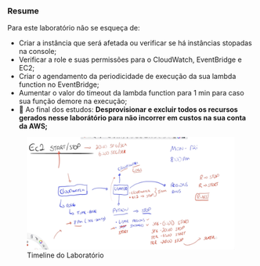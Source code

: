 <h3>Resume</h3>
<p>Para este laboratório não se esqueça de:</p>
<ul>
<li>Criar a instância que será afetada ou verificar se há instâncias stopadas na console;</li>
<li>Verificar a role e suas permissões para o CloudWatch, EventBridge e EC2;</li>
<li>Criar o agendamento da periodicidade de execução da sua lambda function no EventBridge;</li>
<li>Aumentar o valor do timeout da lambda function para 1 min para caso sua função demore na execução;</li>
<li> 🚨 Ao final dos estudos: <b>Desprovisionar e excluir todos os recursos gerados nesse laborátório para não incorrer em custos na sua conta da AWS;</b></li>

</ul>

<figure>
<img src='./resume.png' alt="resumo do laboratório">
<figcaption> Timeline do Laboratório</figcaption>
</figcaption>